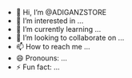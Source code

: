 - 👋 Hi, I’m @ADIGANZSTORE
- 👀 I’m interested in ...
- 🌱 I’m currently learning ...
- 💞️ I’m looking to collaborate on ...
- 📫 How to reach me ...
- 😄 Pronouns: ...
- ⚡ Fun fact: ...

<!---
ADIGANZSTORE/ADIGANZSTORE is a ✨ special ✨ repository because its `README.md` (this file) appears on your GitHub profile.
You can click the Preview link to take a look at your changes.
--->
